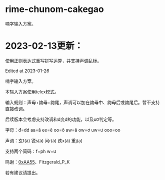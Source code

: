 # rime-chunom-cakegao

喃字输入方案。

# 2023-02-13更新：

使用正则表达式重写拼写运算，并支持声调乱标。

Edited at 2023-01-26

喃字输入方案。

本输入方案使用telex模式。

输入规则：声母+韵母+韵尾，声调可以加在韵母中、韵母后或韵尾后。暂不支持直接改调。

后续版本会考虑支持改调和d变đ的功能，以及ươ判定等。

字母：đ=dd aa=â ee=ê oo=ô aw=ă ow=ơ uw=ư ooo=oo

声调：玄f(à) 锐s(á) 问r(ả) 跌x(ã) 重j(ạ)

支持两个简码：f=ph w=ư

鸣谢：[0xAA55](https://github.com/0xAA55)、Fitzgerald_P_K

若有建议请提出。
